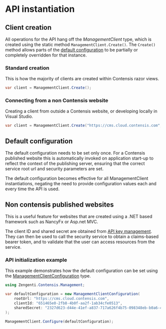 # API instantiation

## Client creation

All operations for the API hang off the *ManagementClient* type, which is created using the static method `ManagementClient.Create()`. The `Create()` method allows parts of the [default configuration](#default-configuration) to be partially or completely overridden for that instance.


### Standard creation

This is how the majority of clients are created within Contensis razor views.

```cs
var client = ManagementClient.Create();
```

### Connecting from a non Contensis website

Creating a client from outside a Contensis website, or developing locally in Visual Studio.

```cs
var client = ManagementClient.Create("https://cms.cloud.contensis.com", "{client_id}", "{shared_secret}");
```

## Default configuration

The default configuration needs to be set only once. For a Contensis published website this is automatically invoked on application start-up to reflect the context of the publishing server, ensuring that the correct service root url and security parameters are set.

The default configuration becomes effective for all ManagementClient instantiations, negating the need to provide configuration values each and every time the API is used.

## Non contensis published websites

This is a useful feature for websites that are created using a .NET based framework such as NancyFx or Asp.net MVC.

The client ID and shared secret are obtained from [API key management](https://zenhub.zengenti.com/Contensis/10.0/kb/content-types-and-entries/api-keys/api-key-overview.aspx). They can then be used to call the security service to obtain a claims-based bearer token, and to validate that the user can access resources from the service.


### API initialization example

This example demonstrates how the default configuration can be set using the [ManagementClientConfiguration](/model/managementclientconfiguration.md) type.

```cs
using Zengenti.Contensis.Management;

var defaultConfiguration = new ManagementClientConfiguration(
    rootUrl: "https://cms.cloud.contensis.com",
    clientId: "651465e0-2fb8-4b0f-aa2f-1ab34cfe0513",
    sharedSecret: "2327d623-d44e-41ef-a837-717a626f4b75-098348eb-b0a6-4023-a64a-805536024dfb-1a558c9c-49dc-4709-9e8b-c203f60fda80"
);

ManagementClient.Configure(defaultConfiguration);
```
